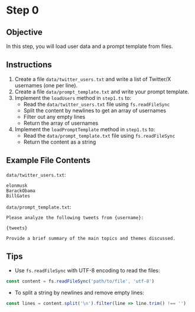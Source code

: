 # Step 0

## Objective

In this step, you will load user data and a prompt template from files.

## Instructions

1. Create a file `data/twitter_users.txt` and write a list of Twitter/X usernames (one per line).
2. Create a file `data/prompt_template.txt` and write your prompt template.
3. Implement the `loadUsers` method in `step1.ts` to:
   - Read the `data/twitter_users.txt` file using `fs.readFileSync`
   - Split the content by newlines to get an array of usernames
   - Filter out any empty lines
   - Return the array of usernames
4. Implement the `loadPromptTemplate` method in `step1.ts` to:
   - Read the `data/prompt_template.txt` file using `fs.readFileSync`
   - Return the content as a string

## Example File Contents

`data/twitter_users.txt`:
```
elonmusk
BarackObama
BillGates
```

`data/prompt_template.txt`:
```
Please analyze the following tweets from {username}:

{tweets}

Provide a brief summary of the main topics and themes discussed.
```

## Tips

- Use `fs.readFileSync` with UTF-8 encoding to read the files:
```typescript
const content = fs.readFileSync('path/to/file', 'utf-8')
```
- To split a string by newlines and remove empty lines:
```typescript
const lines = content.split('\n').filter(line => line.trim() !== '')
```